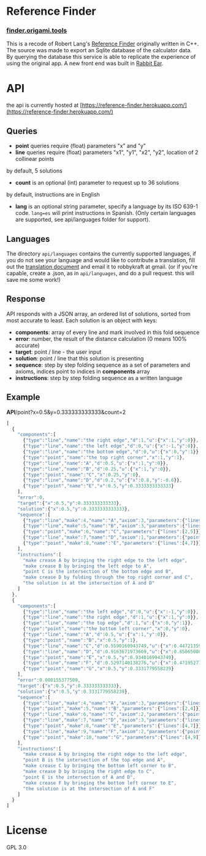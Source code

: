 # Reference Finder

### [finder.origami.tools](https://finder.origami.tools)

This is a recode of Robert Lang's [Reference Finder](http://langorigami.com/article/referencefinder) originally written in C++. The source was made to export an Sqlite database of the calculator data. By querying the database this service is able to replicate the experience of using the original app. A new front end was built in [Rabbit Ear](https://rabbitear.org).

# API

the api is currently hosted at [https://reference-finder.herokuapp.com/](https://reference-finder.herokuapp.com/)

## Queries

* **point** queries require (float) parameters "x" and "y"
* **line** queries require (float) parameters "x1", "y1", "x2", "y2", location of 2 collinear points

by default, 5 solutions

* **count** is an optional (int) parameter to request up to 36 solutions

by default, instructions are in English

* **lang** is an optional string parameter, specify a language by its ISO 639-1 code. `lang=es` will print instructions in Spanish. (Only certain languages are supported, see api/languages folder for support).

## Languages

The directory `api/languages` contains the currently supported languages, if you do not see your language and would like to contribute a translation, fill out the [translation document](https://raw.githubusercontent.com/robbykraft/ReferenceFinder/master/translation.txt) and email it to robbykraft at gmail. (or if you're capable, create a .json, as in `api/languages`, and do a pull request. this will save me some work!)


## Response

API responds with a JSON array, an ordered list of solutions, sorted from most accurate to least. Each solution is an object with keys:

* **components**: array of every line and mark involved in this fold sequence
* **error**: number, the result of the distance calculation (0 means 100% accurate)
* **target**: point / line - the user input
* **solution**: point / line that this solution is presenting
* **sequence**: step by step folding sequence as a set of parameters and axioms, indices point to indices in **components** array
* **instructions**: step by step folding sequence as a written language

## Example

**API**/point?x=0.5&y=0.333333333333&count=2

``` javascript
[
  {
    "components":[
      {"type":"line","name":"the right edge","d":1,"u":{"x":1,"y":0}},
      {"type":"line","name":"the left edge","d":0,"u":{"x":-1,"y":0}},
      {"type":"line","name":"the bottom edge","d":0,"u":{"x":0,"y":1}},
      {"type":"point","name":"the top right corner","x":1,"y":1},
      {"type":"line","name":"A","d":0.5,"u":{"x":1,"y":0}},
      {"type":"line","name":"B","d":0.25,"u":{"x":1,"y":0}},
      {"type":"point","name":"C","x":0.25,"y":0},
      {"type":"line","name":"D","d":0.2,"u":{"x":0.8,"y":-0.6}},
      {"type":"point","name":"E","x":0.5,"y":0.3333333333333}
    ],
    "error":0,
    "target":{"x":0.5,"y":0.333333333333},
    "solution":{"x":0.5,"y":0.3333333333333},
    "sequence":[
      {"type":"line","make":4,"name":"A","axiom":3,"parameters":{"lines":[0,1]}},
      {"type":"line","make":5,"name":"B","axiom":3,"parameters":{"lines":[1,4]}},
      {"type":"point","make":6,"name":"C","parameters":{"lines":[2,5]}},
      {"type":"line","make":7,"name":"D","axiom":1,"parameters":{"points":[3,6]}},
      {"type":"point","make":8,"name":"E","parameters":{"lines":[4,7]}}
    ],
    "instructions":[
      "make crease A by bringing the right edge to the left edge",
      "make crease B by bringing the left edge to A",
      "point C is the intersection of the bottom edge and B",
      "make crease D by folding through the top right corner and C",
      "the solution is at the intersection of A and D"
    ]
  },
  {
    "components":[
      {"type":"line","name":"the left edge","d":0,"u":{"x":-1,"y":0}},
      {"type":"line","name":"the right edge","d":1,"u":{"x":1,"y":0}},
      {"type":"line","name":"the top edge","d":1,"u":{"x":0,"y":1}},
      {"type":"point","name":"the bottom left corner","x":0,"y":0},
      {"type":"line","name":"A","d":0.5,"u":{"x":1,"y":0}},
      {"type":"point","name":"B","x":0.5,"y":1},
      {"type":"line","name":"C","d":0.5590169943749,"u":{"x":0.4472135955,"y":0.8944271909999}},
      {"type":"line","name":"D","d":0.9163671973669,"u":{"x":0.850650808352,"y":0.5257311121191}},
      {"type":"point","name":"E","x":0.5,"y":0.9340169943749},
      {"type":"line","name":"F","d":0.5297140138276,"u":{"x":0.4719527772988,"y":0.881623829079}},
      {"type":"point","name":"G","x":0.5,"y":0.3331779558239}
    ],
    "error":0.000155377509,
    "target":{"x":0.5,"y":0.333333333333},
    "solution":{"x":0.5,"y":0.3331779558239},
    "sequence":[
      {"type":"line","make":4,"name":"A","axiom":3,"parameters":{"lines":[1,0]}},
      {"type":"point","make":5,"name":"B","parameters":{"lines":[2,4]}},
      {"type":"line","make":6,"name":"C","axiom":2,"parameters":{"points":[3,5]}},
      {"type":"line","make":7,"name":"D","axiom":3,"parameters":{"lines":[1,6]}},
      {"type":"point","make":8,"name":"E","parameters":{"lines":[4,7]}},
      {"type":"line","make":9,"name":"F","axiom":2,"parameters":{"points":[3,8]}},
      {"type":"point","make":10,"name":"G","parameters":{"lines":[4,9]}}
    ],
    "instructions":[
      "make crease A by bringing the right edge to the left edge",
      "point B is the intersection of the top edge and A",
      "make crease C by bringing the bottom left corner to B",
      "make crease D by bringing the right edge to C",
      "point E is the intersection of A and D",
      "make crease F by bringing the bottom left corner to E",
      "the solution is at the intersection of A and F"
    ]
  }
]
```

# License

GPL 3.0

